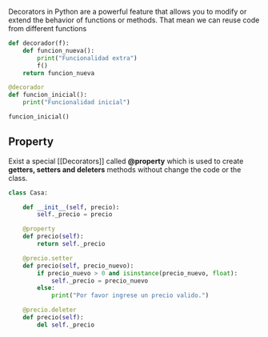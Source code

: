 Decorators in Python are a powerful feature that allows you to modify or extend the behavior of functions or methods. That mean we can reuse code from different functions

```python
def decorador(f):
    def funcion_nueva():
        print("Funcionalidad extra")
        f()
    return funcion_nueva

@decorador
def funcion_inicial():
    print("Funcionalidad inicial")

funcion_inicial()
```


## Property
Exist a special [[Decorators]] called **@property** which is used to create **getters, setters and deleters** methods without change the code or the class.

```python
class Casa:

	def __init__(self, precio):
		self._precio = precio

	@property
	def precio(self):
		return self._precio

	@precio.setter
	def precio(self, precio_nuevo):
		if precio_nuevo > 0 and isinstance(precio_nuevo, float):
			self._precio = precio_nuevo
		else:
			print("Por favor ingrese un precio valido.")

	@precio.deleter
	def precio(self):
		del self._precio
```
